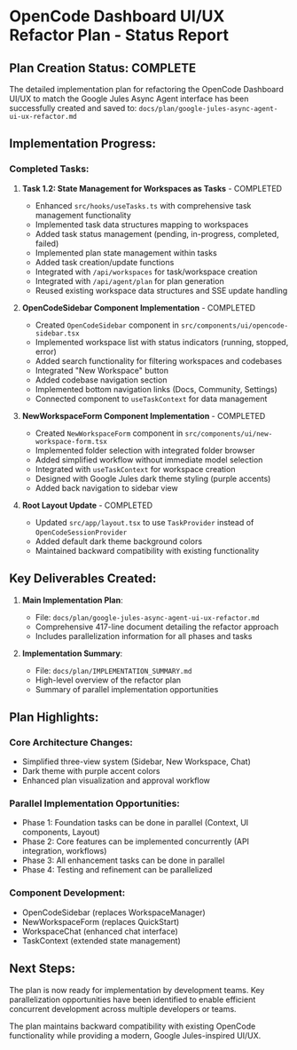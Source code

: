 # OpenCode Dashboard UI/UX Refactor Plan - Status Report

## Plan Creation Status: COMPLETE

The detailed implementation plan for refactoring the OpenCode Dashboard UI/UX to match the Google Jules Async Agent interface has been successfully created and saved to:
`docs/plan/google-jules-async-agent-ui-ux-refactor.md`

## Implementation Progress:

### Completed Tasks:
1. **Task 1.2: State Management for Workspaces as Tasks** - COMPLETED
   - Enhanced `src/hooks/useTasks.ts` with comprehensive task management functionality
   - Implemented task data structures mapping to workspaces
   - Added task status management (pending, in-progress, completed, failed)
   - Implemented plan state management within tasks
   - Added task creation/update functions
   - Integrated with `/api/workspaces` for task/workspace creation
   - Integrated with `/api/agent/plan` for plan generation
   - Reused existing workspace data structures and SSE update handling

2. **OpenCodeSidebar Component Implementation** - COMPLETED
   - Created `OpenCodeSidebar` component in `src/components/ui/opencode-sidebar.tsx`
   - Implemented workspace list with status indicators (running, stopped, error)
   - Added search functionality for filtering workspaces and codebases
   - Integrated "New Workspace" button
   - Added codebase navigation section
   - Implemented bottom navigation links (Docs, Community, Settings)
   - Connected component to `useTaskContext` for data management

3. **NewWorkspaceForm Component Implementation** - COMPLETED
   - Created `NewWorkspaceForm` component in `src/components/ui/new-workspace-form.tsx`
   - Implemented folder selection with integrated folder browser
   - Added simplified workflow without immediate model selection
   - Integrated with `useTaskContext` for workspace creation
   - Designed with Google Jules dark theme styling (purple accents)
   - Added back navigation to sidebar view

4. **Root Layout Update** - COMPLETED
   - Updated `src/app/layout.tsx` to use `TaskProvider` instead of `OpenCodeSessionProvider`
   - Added default dark theme background colors
   - Maintained backward compatibility with existing functionality

## Key Deliverables Created:

1. **Main Implementation Plan**: 
   - File: `docs/plan/google-jules-async-agent-ui-ux-refactor.md`
   - Comprehensive 417-line document detailing the refactor approach
   - Includes parallelization information for all phases and tasks

2. **Implementation Summary**:
   - File: `docs/plan/IMPLEMENTATION_SUMMARY.md`
   - High-level overview of the refactor plan
   - Summary of parallel implementation opportunities

## Plan Highlights:

### Core Architecture Changes:
- Simplified three-view system (Sidebar, New Workspace, Chat)
- Dark theme with purple accent colors
- Enhanced plan visualization and approval workflow

### Parallel Implementation Opportunities:
- Phase 1: Foundation tasks can be done in parallel (Context, UI components, Layout)
- Phase 2: Core features can be implemented concurrently (API integration, workflows)
- Phase 3: All enhancement tasks can be done in parallel
- Phase 4: Testing and refinement can be parallelized

### Component Development:
- OpenCodeSidebar (replaces WorkspaceManager)
- NewWorkspaceForm (replaces QuickStart)
- WorkspaceChat (enhanced chat interface)
- TaskContext (extended state management)

## Next Steps:

The plan is now ready for implementation by development teams. Key parallelization opportunities have been identified to enable efficient concurrent development across multiple developers or teams.

The plan maintains backward compatibility with existing OpenCode functionality while providing a modern, Google Jules-inspired UI/UX.